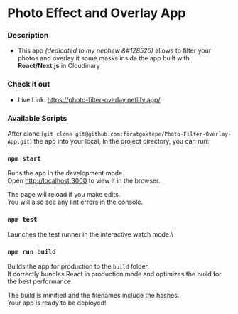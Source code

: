 # Photo Effect and Overlay App

### Description

- This app <i>(dedicated to my nephew <span>&#128525</span>)</i> allows to filter your photos and overlay it some masks inside the app built with <b>React/Next.js</b> in Cloudinary

### Check it out

- Live Link: https://photo-filter-overlay.netlify.app/

### Available Scripts

After clone (`git clone git@github.com:firatgoktepe/Photo-Filter-Overlay-App.git`) the app into your local, In the project directory, you can run:

### `npm start`

Runs the app in the development mode.\
Open [http://localhost:3000](http://localhost:3000) to view it in the browser.

The page will reload if you make edits.\
You will also see any lint errors in the console.

### `npm test`

Launches the test runner in the interactive watch mode.\

### `npm run build`

Builds the app for production to the `build` folder.\
It correctly bundles React in production mode and optimizes the build for the best performance.

The build is minified and the filenames include the hashes.\
Your app is ready to be deployed!

